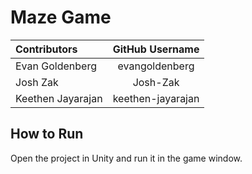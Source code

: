 # Maze Game

| Contributors          | GitHub Username    |
| :------------------------- |:------------------:|
| Evan Goldenberg | evangoldenberg |
| Josh Zak | Josh-Zak |
| Keethen Jayarajan | keethen-jayarajan |

## How to Run
Open the project in Unity and run it in the game window.
